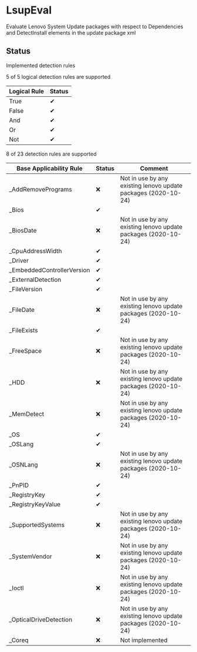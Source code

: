 # LsupEval
Evaluate Lenovo System Update packages with respect to Dependencies and DetectInstall elements in the update package xml

## Status 
Implemented detection rules

5 of 5 logical detection rules are supported

| Logical Rule               | Status      |
|----------------------------|-------------|
| True                       | &#x2714;    |
| False                      | &#x2714;    |
| And                        | &#x2714;    |
| Or                         | &#x2714;    |
| Not                        | &#x2714;    |

8 of 23 detection rules are supported

| Base Applicability Rule | Status      |  Comment    |
|-------------------------|-------------|-------------|
| _AddRemovePrograms      | &#x274C;    | Not in use by any existing lenovo update packages (2020-10-24)|
| _Bios			              | &#x2714;    ||
| _BiosDate               | &#x274C;    |Not in use by any existing lenovo update packages (2020-10-24)|
| _CpuAddressWidth        | &#x2714;    ||
| _Driver                 | &#x2714;    ||
| _EmbeddedControllerVersion | &#x2714; ||
| _ExternalDetection      | &#x2714;    ||
| _FileVersion            | &#x2714;    ||
| _FileDate               | &#x274C;    |Not in use by any existing lenovo update packages (2020-10-24)|
| _FileExists             | &#x2714;    ||
| _FreeSpace              | &#x274C;    |Not in use by any existing lenovo update packages (2020-10-24)|
| _HDD                    | &#x274C;    |Not in use by any existing lenovo update packages (2020-10-24)|
| _MemDetect              | &#x274C;    |Not in use by any existing lenovo update packages (2020-10-24)|
| _OS                     | &#x2714;    ||
| _OSLang                 | &#x2714;    ||
| _OSNLang                | &#x274C;    |Not in use by any existing lenovo update packages (2020-10-24)|
| _PnPID                  | &#x2714;    ||
| _RegistryKey            | &#x2714;    ||
| _RegistryKeyValue       | &#x2714;    ||
| _SupportedSystems       | &#x274C;    |Not in use by any existing lenovo update packages (2020-10-24)|
| _SystemVendor           | &#x274C;    |Not in use by any existing lenovo update packages (2020-10-24)|
| _Ioctl                  | &#x274C;    |Not in use by any existing lenovo update packages (2020-10-24)|
| _OpticalDriveDetection  | &#x274C;    |Not in use by any existing lenovo update packages (2020-10-24)|
| _Coreq                  | &#x274C;    |Not implemented|
